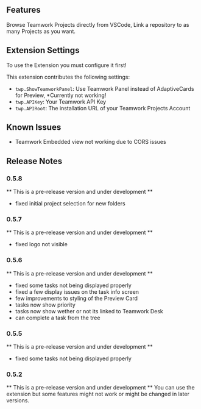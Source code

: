 ## Features
Browse Teamwork Projects directly from VSCode, Link a repository to as many Projects as you want. 

## Extension Settings

To use the Extension you must configure it first!

This extension contributes the following settings:

* `twp.ShowTeamworkPanel`: Use Teamwork Panel instead of AdaptiveCards for Preview, *Currently not working!
* `twp.APIKey`: Your Teamwork API Key
* `twp.APIRoot`: The installation URL of your Teamwork Projects Account

## Known Issues
* Teamwork Embedded view not working due to CORS issues

## Release Notes
### 0.5.8
** This is a pre-release version and under development **
* fixed initial project selection for new folders

### 0.5.7
** This is a pre-release version and under development **
* fixed logo not visible

### 0.5.6
** This is a pre-release version and under development **
* fixed some tasks not being displayed properly
* fixed a few display issues on the task info screen
* few improvements to styling of the Preview Card
* tasks now show priority
* tasks now show wether or not its linked to Teamwork Desk
* can complete a task from the tree

### 0.5.5
** This is a pre-release version and under development **
* fixed some tasks not being displayed properly

### 0.5.2

** This is a pre-release version and under development **
You can use the extension but some features might not work or might be changed in later versions. 


